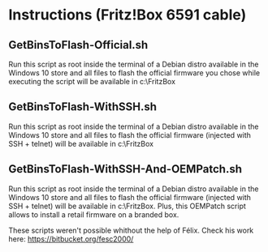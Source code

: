 # Instructions (Fritz!Box 6591 cable)

## GetBinsToFlash-Official.sh
Run this script as root inside the terminal of a Debian distro available in the Windows 10 store and all files to flash the official firmware you chose while executing the script will be available in c:\FritzBox

## GetBinsToFlash-WithSSH.sh
Run this script as root inside the terminal of a Debian distro available in the Windows 10 store and all files to flash the official firmware (injected with SSH + telnet) will be available in c:\FritzBox

## GetBinsToFlash-WithSSH-And-OEMPatch.sh
Run this script as root inside the terminal of a Debian distro available in the Windows 10 store and all files to flash the official firmware (injected with SSH + telnet) will be available in c:\FritzBox.
Plus, this OEMPatch script allows to install a retail firmware on a branded box.

These scripts weren't possible whithout the help of Félix. Check his work here: https://bitbucket.org/fesc2000/

